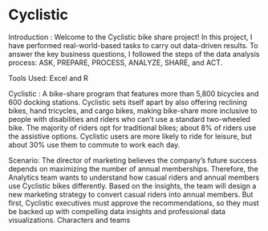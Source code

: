 # Cyclistic
Introduction : Welcome to the Cyclistic bike share project! In this project, I have performed real-world-based tasks to carry out data-driven results. To answer the key business questions, I followed the steps of the data analysis process: ASK, PREPARE, PROCESS, ANALYZE, SHARE, and ACT.

Tools Used: Excel and R

Cyclistic : A bike-share program that features more than 5,800 bicycles and 600 docking stations. Cyclistic sets itself apart by also offering reclining bikes, hand tricycles, and cargo bikes, making bike-share more inclusive to people with disabilities and riders who can’t use a standard two-wheeled bike. The majority of riders opt for traditional bikes; about 8% of riders use the assistive options. Cyclistic users are more likely to ride for leisure, but about 30% use them to commute to work each day.

Scenario: The director of marketing believes the company’s future success depends on maximizing the number of annual memberships. Therefore, the Analytics team wants to understand how casual riders and annual members use Cyclistic bikes differently. Based on the insights, the team will design a new marketing strategy to convert casual riders into annual members. But first, Cyclistic executives must approve the recommendations, so they must be backed up with compelling data insights and professional data visualizations.
Characters and teams




